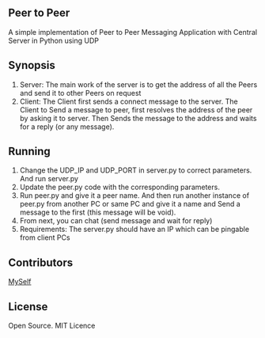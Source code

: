 ## Peer to Peer
A simple implementation of Peer to Peer Messaging Application with Central Server in Python using UDP

## Synopsis
1. Server:
   The main work of the server is to get the address of all the Peers and send it to other Peers on request
2. Client:
   The Client first sends a connect message to the server. The Client to Send a message to peer, first resolves the address of the peer by asking it to server. Then Sends the message to the address and waits for a reply (or any message).

## Running
1. Change the UDP_IP and UDP_PORT in server.py to correct parameters. And run server.py
2. Update the peer.py code with the corresponding parameters.
3. Run peer.py and give it a peer name. And then run another instance of peer.py from another PC or same PC and give it a name and Send a message to the first (this message will be void).
4. From next, you can chat (send message and wait for reply)
5. Requirements: The server.py should have an IP which can be pingable from client PCs

## Contributors
[MySelf](http://www.cse.iitd.ac.in/~cs5120284)

## License
Open Source. MIT Licence
